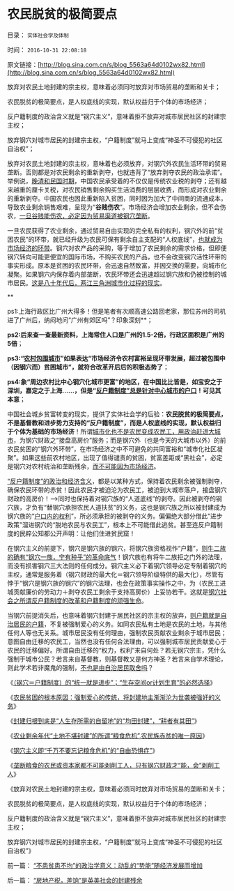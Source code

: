 # 农民脱贫的极简要点

目录： `实体社会学及体制` 

时间： `2016-10-31 22:08:18` 

原文链接：[http://blog.sina.com.cn/s/blog_5563a64d0102wx82.html](http://blog.sina.com.cn/s/blog_5563a64d0102wx82.html)

放弃对农民土地封建的宗主权，意味着必须同时放弃对市场贸易的垄断和关卡；

农民脱贫的极简要点，是人权底线的实现，默认权益归于个体的市场经济；

反户籍制度的政治含义就是“钢穴主义”，意味着拒不放弃对城市居民社区的封建宗主权；

放弃钢穴对城市居民的封建宗主权，“户籍制度”就马上变成“神圣不可侵犯的社区自治权”；

放弃对农民土地封建的宗主权，意味着也必须放弃，对钢穴外农民生活环带的贸易垄断。否则都是对农民剩余的重新剥夺，也就违背了“放弃剥夺农民的政治承诺”。举例说，[晚清和民国时期](../../../2015/12/13/强大的政府比市场更发达的贫困的一系列案例.md)，中国农民承受着的不仅仅是传统农业税的剥夺；还有越来越重的厘卡关税，对农民销售剩余购买生活消费的层层收费，而形成对农业剩余的重新剥夺。中国农民也因此重新陷入贫困，同时因为加大了中间商的流通成本，导致农业剩余销售艰难，呈现为“**谷贱伤农**”。市场经济会增加农业剩余，但不会伤农，[一旦谷贱能伤农，必定因为贸易渠道被钢穴垄断](../../../2012/1/19/印度农民的菜篮子悲剧形成机理.md)。

一旦农民获得了农业剩余，通过贸易自由实现的完全私有的权利，钢穴外的前“贫困农民”的环带，就已经升级为农民可保有剩余自主支配的“人权底线”，[也就成为市场经济的环带](../../../2016/8/11/“农村包围城市”是“钢穴一族，宁有种乎”的大革命；.md)。钢穴对农产品的采购，等于增加了农民剩余的需求价格，但即便钢穴转向可能更便宜的国际市场，不购买农民的产品，也不会改变钢穴活性环带的事实形成。原本是贫困的农民环带，会迅速自然致富，并因交换的需要，向城市化凝聚。如果钢穴内保存着内部垄断，农民环带还会迅速超过钢穴族和仍被控制的城市居民。[这是八十年代后，两江三角洲城市化过程的现实](../../../2011/5/20/城乡结合部黑社会化的原因是土地财政.md)。

**

ps1:上海行政区比广州大得多！但是笔者有次顺高速公路回老家，那位苏州的司机进了广州后，纳闷地问“广州有郊区吗”？印象深刻**；

**ps2:后来查一查最新资料，上海常住人口是广州的1.5-2倍，行政区面积是广州的5倍**；

**ps3:“[农村包围城市](../../../2009/9/18/农村包围城市只是信仰中的神话.md)”如果表达“市场经济令农村富裕呈现环带发展，超过被包围中（因钢穴而）贫困城市”，就符合改革开后后的积极态势了**；

**ps4:象“周边农村比中心钢穴化城市更富”的地区，在中国比比皆是，如宝安之于深圳，嘉定之于上海……，但是“[反户籍制度”总是针对中心城市的户口](../../../2009/9/8/农村也是等级社会.md)！可见其本意**；

中国社会城乡贫富转变的现实，提供了实体社会学的后验：**农民脱贫的极简要点，不是基督教和进步势力支持的“反户籍制度”，而是人权底线的实现，默认权益归于个体为基础的市场经济**！所谓[城市化也不是农民变成农民工，用政治赶进大城市](http://darthvad.blog.sohu.com/252065494.html)，为钢穴财政之“接盘高房价”服务；而是钢穴外（也是今天的大城市以外）的前农民贫困的“钢穴外环带”，在市场经济之中不可避免的共同富裕和“城市化社区凝聚”。如果这些前农村地区，出现了值得谴责的贫困，贫富差距或“黑社会”，必定是钢穴对农村统治和垄断残余，[而不可能因为市场经济](../../../2016/10/21/自测：当你对社会不满时，下意识往那个方向“出问题”？.md)。

[“反户籍制度”的政治和经济含义](../../../2016/8/30/阿西莫夫《空中石子》中评价的“反户籍制度”；.md)，都是以某种方式，保持着农民剩余被强制剥夺，确保农民环带的赤贫！因此农民才被迫沦为农民工，被迫到大城市落户，接盘钢穴财政的高房价！——>同时也保持着对钢穴族的“人道底线”的剥夺。因此被剥夺的钢穴族，才负有“替钢穴承担农民人道扶贫”的义务，这也是钢穴族之所以被封建成为钢穴族的“[户口内的权利](../../../2013/10/20/户籍制度的本质是“中央集权剥夺居民的自治权”.md)”，所必须承担的被剥夺的义务。偏偏绝大部分借此“进步政策”溜进钢穴的“脱地农民与农民工”，根本上不可能借此逃贫。甚至连反户籍制度的民粹公知都公开声明：让他们住进贫民窟！

在钢穴主义的前提下，钢穴是钢穴族的钢穴，将钢穴族资格视作“户籍”，[则牛二族的确有“钢穴一族，宁有种乎”的革命底气](../../../2016/8/11/“农村包围城市”是“钢穴一族，宁有种乎”的大革命；.md)！钢穴族也有将牛二族拒之门外的法理，而没有损害钢穴三大法则的任何成分。钢穴主义必下着钢穴领导必定专制着钢穴的主权，通常是服务着（钢穴财政的最大化＝钢穴领导阶级特供的最大化），尽管有悖于“钢穴是钢穴族的钢穴”的钢穴法理，也会在政策事实操作之中，为（农民工进城贡献廉价的劳动力＋剥夺农民工剩余于支持高房价）上妥协若干。这就是[钢穴社会之所谓反户籍制度的改革和户籍制度的顽强生命](../../../2016/7/24/《钢穴》是中国现实模型，解读“反户籍制度”.md)。

当钢穴前提消失后，也意味着钢穴封建于居民社区的宗主权的放弃，[则户籍就是自治居民的户籍](../../../2014/8/8/美国治下只有户籍制度，没有迁移自由.md)，不复被强制爱心的义务。如同农民私有土地是农民的土地，与其他任何人等也无关系。城市居民没有任何理由，强制农民贡献农业剩余于城市居民；意图自由迁移的农民工，当然也没有任何合法理由，可以强制城市居民贡献爱心于农民的迁移偏好。所谓自由迁移的“权力，权利”来自何处？若无钢穴宗主，凭什么强制于城市公民？若言来自基督教，则基督教又是何方神圣？若言来自学术理论，则此学术若非魔鬼的强制，[不也是由自治居民取舍吗](../../../2009/3/7/户籍制度的选择权，在该地居民，不在外来者.md)？

《[（钢穴＝户籍制度）的“统一就是进步”；“生存空间or计划生育”的必然选择](../../../2016/10/24/通过南北战争考察美国体制的合理性和缺陷.md)》

《[农民贫困的根本原因：强制爱心的传统，将封建地主渐渐沦为世袭被强奸的义务](../../../2016/10/25/“爱心社会，爱心时代，强制爱心”vs“自由，自由时代”.md)》

《[封建归根到底是“人生存所需的自留地”的“均田封建”，“耕者有其田”](../../../2016/10/27/封建本来的积极意义，“强制爱心”在封建法理中的合法性.md)》

《[农业剩余年代“土地不堪封建”的所谓“粮食危机”,农民族赤贫的唯一原因](../../../2016/10/28/“土地不堪封建”所谓“粮食危机”，钢穴让农民贫困的“必要性”.md)》

《[钢穴主义即“千万不要忘记粮食危机”的“自由恐惧症”](../../../2016/10/29/“房地产税，差饷”是英美社会的封建残余.md)》

《[垄断粮食的农民或资本家都不可能剥削工人，只有钢穴财政才“能，会”剥削工人](../../../2016/10/30/人道底线升级为人权底线，工人农民都不可能再被剥削.md)》

《放弃对农民土地封建的宗主权，意味着必须同时放弃对市场贸易的垄断和关卡；

农民脱贫的极简要点，是人权底线的实现，默认权益归于个体的市场经济；

反户籍制度的政治含义就是“钢穴主义”，意味着拒不放弃对城市居民社区的封建宗主权；

放弃钢穴对城市居民的封建宗主权，“户籍制度”就马上变成“神圣不可侵犯的社区自治权”》

前一篇： [“不患贫患不均”的政治学意义：动乱的“势能”随经济发展而增加](../../../2016/11/25/“不患贫患不均”的政治学意义：动乱的“势能”随经济发展而增加.md)

后一篇： [“房地产税，差饷”是英美社会的封建残余](../../../2016/10/29/“房地产税，差饷”是英美社会的封建残余.md)

